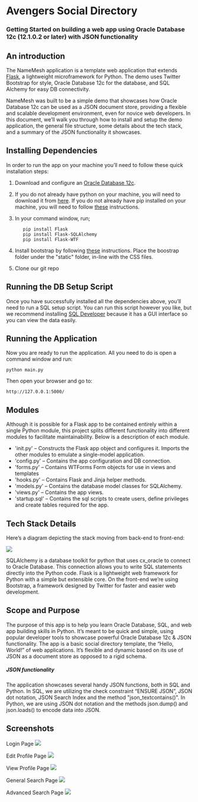 # Avengers Social Directory

### Getting Started on building a web app using Oracle Database 12c (12.1.0.2 or later) with JSON functionality

## An introduction


The NameMesh application is a template web application that extends [Flask](http://flask.pocoo.org), a lightweight microframework for Python. The demo uses Twitter Bootstrap for style, Oracle Database 12c for the database, and SQL Alchemy for easy DB connectivity.
 
NameMesh was built to be a simple demo that showcases how Oracle Database 12c can be used as a JSON document store, providing a flexible and scalable development environment, even for novice web developers. In this document, we’ll walk you through how to install and setup the demo application, the general file structure, some details about the tech stack, and a summary of the JSON functionality it showcases.

## Installing Dependencies

In order to run the app on your machine you’ll need to follow these quick installation steps:
 1.	Download and configure an [Oracle Database 12c](http://www.oracle.com/technetwork/database/enterprise-edition/downloads/index.html).
 2.	If you do not already have python on your machine, you will need to download it from [here](https://www.python.org/downloads/). If you do not already                have pip installed on your machine, you will need to follow [these](https://pip.pypa.io/en/latest/installing.html) instructions.
 3.	In your command window, run;         
 
           pip install Flask
           pip install Flask-SQLAlchemy
           pip install Flask-WTF

 4.	Install bootstrap by following [these](http://getbootstrap.com/getting-started/) instructions. Place the boostrap folder under the "static" folder, in-line with the CSS files.
 5.	Clone our git repo

## Running the DB Setup Script

Once you have successfully installed all the dependencies above, you’ll need to run a SQL setup script. You can run this script however you like, but we recommend installing [SQL Developer](http://www.oracle.com/technetwork/developer-tools/sql-developer/downloads/index.html) because it has a GUI interface so you can view the data easily.

## Running the Application

Now you are ready to run the application. All you need to do is open a command window and run:

    python main.py  
    
Then open your browser and go to: 

    http://127.0.0.1:5000/

## Modules

Although it is possible for a Flask app to be contained entirely within a single Python module, this project splits different functionality into different modules to facilitate maintainability. Below is a description of each module.

-   'init.py' – Constructs the Flask app object and configures it. Imports the other modules to emulate a single-model application.
-   'config.py' – Contains the app configuration and DB connection.
-   'forms.py' – Contains WTForms Form objects for use in views and templates
-   'hooks.py' – Contains Flask and Jinja helper methods.
-   'models.py' – Contains the database model classes for SQLAlchemy.
-   'views.py' – Contains the app views.
-   'startup.sql' – Contains the sql scripts to create users, define privileges and create tables required for the app.

## Tech Stack Details

Here’s a diagram depicting the stack moving from back-end to front-end: 

![](http://i57.tinypic.com/r7orhs.png)

SQLAlchemy is a database toolkit for python that uses cx_oracle to connect to Oracle Database. This connection allows you to write SQL statements directly into the Python code. Flask is a lightweight web framework for Python with a simple but extensible core. On the front-end we’re using Bootstrap, a framework designed by Twitter for faster and easier web development. 

## Scope and Purpose

The purpose of this app is to help you learn Oracle Database, SQL, and web app building skills in Python. It’s meant to be quick and simple, using popular developer tools to showcase powerful Oracle Database 12c & JSON functionality. The app is a basic social directory template, the “Hello, World!” of web applications. It’s flexible and dynamic based on its use of JSON as a document store as opposed to a rigid schema.
 
##### JSON functionality

The application showcases several handy JSON functions, both in SQL and Python. In SQL, 
we are utilizing the check constraint “ENSURE JSON”, JSON dot notation, JSON Search Index and the method "json_textcontains()".  In Python, we are using JSON dot notation and the methods json.dump() and json.loads() to encode data into JSON. 

## Screenshots

Login Page
![](https://github.com/knordin/JaSON/blob/master/Login.png)

Edit Profile Page
![](https://github.com/knordin/JaSON/blob/master/Edit%20Profile.png)

View Profile Page
![](https://github.com/knordin/JaSON/blob/master/Profile.png)

General Search Page
![](https://github.com/knordin/JaSON/blob/master/General%20Search.png)

Advanced Search Page
![](https://github.com/knordin/JaSON/blob/master/Advanced%20Search.png)   
